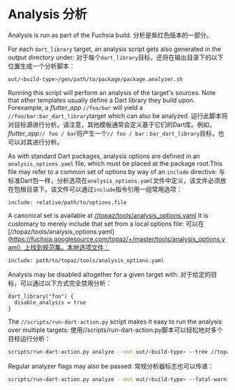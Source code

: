  
# Analysis  分析 

 

Analysis is run as part of the Fuchsia build.  分析是紫红色版本的一部分。

For each `dart_library` target, an analysis script gets also generated in the output directory under: 对于每个`dart_library`目标，还将在输出目录下的以下位置生成一个分析脚本：

```sh
out/<build-type>/gen/path/to/package/package.analyzer.sh
```
 

Running this script will perform an analysis of the target's sources. Note that other templates usually define a Dart library they build upon. Forexample, a _flutter_app_ `//foo/bar` will yield a `//foo/bar:bar_dart_library`target which can also be analyzed. 运行此脚本将对目标源进行分析。请注意，其他模板通常会定义基于它们的Dart库。例如，_flutter_app_`// foo / bar`将产生一个`// foo / bar：bar_dart_library`目标，也可以对其进行分析。

As with standard Dart packages, analysis options are defined in an `analysis_options.yaml` file, which must be placed at the package root.This file may refer to a common set of options by way of an `include` directive: 与标准Dart包一样，分析选项在`analysis_options.yaml`文件中定义，该文件必须放在包根目录下。该文件可以通过`include`指令引用一组常用选项：

```
include: relative/path/to/options.file
```
 

A canonical set is available at [//topaz/tools/analysis_options.yaml](https://fuchsia.googlesource.com/topaz/+/master/tools/analysis_options.yaml) It is customary to merely include that set from a local options file: 可以在[//topaz/tools/analysis_options.yaml](https://fuchsia.googlesource.com/topaz/+/master/tools/analysis_options.yaml）上找到规范集。本地选项文件：

```
include: path/to/topaz/tools/analysis_options.yaml
```
 

Analysis may be disabled altogether for a given target with:  对于给定的目标，可以通过以下方式完全禁用分析：

```
dart_library("foo") {
  disable_analysis = true
}
```
 

The `//scripts/run-dart-action.py` script makes it easy to run the analysis over multiple targets: 使用//scripts/run-dart-action.py脚本可以轻松地对多个目标运行分析：

```sh
scripts/run-dart-action.py analyze --out out/<build-type> --tree //topaz/shell/*
```
 

Regular analyzer flags may also be passed:  常规分析器标志也可以传递：

```sh
scripts/run-dart-action.py analyze --out out/<build-type> --fatal-warnings --lints
```
 

